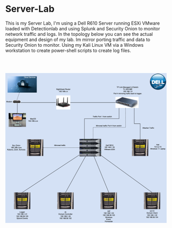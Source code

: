 # Server-Lab

This is my Server Lab, I'm using a Dell R610 Server running ESXi VMware loaded with Detectionlab and using Splunk and Security Onion to monitor network traffic and logs. 
In the topology below you can see the actual equipment and design of my lab. Im mirror porting traffic and data to Security Onion to monitor.
Using my Kali Linux VM via a Windows workstation to create power-shell scripts to create log files. 

<br>
<br>

![Server Lab](IMAGES/My-Server-Lab-2.png)